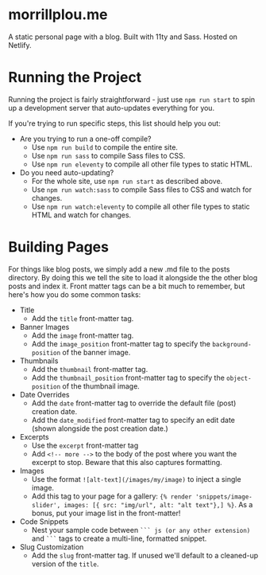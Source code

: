 # morrillplou.me

A static personal page with a blog. Built with 11ty and Sass. Hosted on Netlify.


# Running the Project

Running the project is fairly straightforward - just use `npm run start` to spin up a development server that auto-updates everything for you.

If you're trying to run specific steps, this list should help you out:

* Are you trying to run a one-off compile?
    * Use `npm run build` to compile the entire site.
    * Use `npm run sass` to compile Sass files to CSS.
    * Use `npm run eleventy` to compile all other file types to static HTML.
* Do you need auto-updating?
    * For the whole site, use `npm run start` as described above.
    * Use `npm run watch:sass` to compile Sass files to CSS and watch for changes.
    * Use `npm run watch:eleventy` to compile all other file types to static HTML and watch for changes.

# Building Pages

For things like blog posts, we simply add a new .md file to the posts directory. By doing this we tell the site to load 
it alongside the the other blog posts and index it. Front matter tags can be a bit much to remember, but here's how you do
some common tasks:

* Title
    * Add the `title` front-matter tag.
* Banner Images
    * Add the `image` front-matter tag.
    * Add the `image_position` front-matter tag to specify the `background-position` of the banner image.
* Thumbnails
    * Add the `thumbnail` front-matter tag.
    * Add the `thumbnail_position` front-matter tag to specify the `object-position` of the thumbnail image.
* Date Overrides
    * Add the `date` front-matter tag to override the default file (post) creation date.
    * Add the `date_modified` front-matter tag to specify an edit date (shown alongside the post creation date.)
* Excerpts
    * Use the `excerpt` front-matter tag
    * Add `<!-- more -->` to the body of the post where you want the excerpt to stop. Beware that this also captures formatting.
* Images
    * Use the format `![alt-text](/images/my/image)` to inject a single image.
    * Add this tag to your page for a gallery: `{% render 'snippets/image-slider', images: [{ src: "img/url", alt: "alt text"},] %}`.
    As a bonus, put your image list in the front-matter!
* Code Snippets
    * Nest your sample code between ```` ``` js (or any other extension) ```` and ```` ``` ```` tags to create a multi-line, formatted snippet.
* Slug Customization
    * Add the `slug` front-matter tag. If unused we'll default to a cleaned-up version of the `title`.